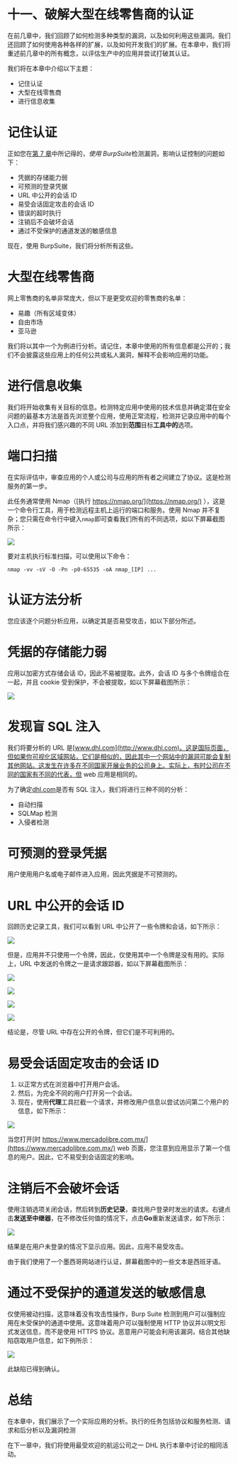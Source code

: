 # 十一、破解大型在线零售商的认证

在前几章中，我们回顾了如何检测多种类型的漏洞，以及如何利用这些漏洞。我们还回顾了如何使用各种各样的扩展，以及如何开发我们的扩展。在本章中，我们将重述前几章中的所有概念，以评估生产中的应用并尝试打破其认证。

我们将在本章中介绍以下主题：

*   记住认证
*   大型在线零售商
*   进行信息收集

# 记住认证

正如您在[第 7 章](07.html)中所记得的，*使用 BurpSuite*检测漏洞，影响认证控制的问题如下：

*   凭据的存储能力弱
*   可预测的登录凭据
*   URL 中公开的会话 ID
*   易受会话固定攻击的会话 ID
*   错误的超时执行
*   注销后不会破坏会话
*   通过不受保护的通道发送的敏感信息

现在，使用 BurpSuite，我们将分析所有这些。

# 大型在线零售商

网上零售商的名单非常庞大，但以下是更受欢迎的零售商的名单：

*   易趣（所有区域变体）
*   自由市场
*   亚马逊

我们将以其中一个为例进行分析。请记住，本章中使用的所有信息都是公开的；我们不会披露这些应用上的任何公共或私人漏洞，解释不会影响应用的功能。

# 进行信息收集

我们将开始收集有关目标的信息。检测特定应用中使用的技术信息并确定潜在安全问题的最基本方法是首先浏览整个应用，使用正常流程，检测并记录应用中的每个入口点，并将我们感兴趣的不同 URL 添加到**范围**目标**工具中的**选项。

# 端口扫描

在实际评估中，审查应用的个人或公司与应用的所有者之间建立了协议。这是检测服务的第一步。

此任务通常使用 Nmap（[执行 https://nmap.org/](https://nmap.org/) ），这是一个命令行工具，用于检测远程主机上运行的端口和服务。使用 Nmap 并不复杂；您只需在命令行中键入`nmap`即可查看我们所有的不同选项，如以下屏幕截图所示：

![](img/a52f2146-d715-4574-bebf-643722baa56a.png)

要对主机执行标准扫描，可以使用以下命令：

```
nmap -vv -sV -O -Pn -p0-65535 -oA nmap_[IP] ...
```

# 认证方法分析

您应该逐个问题分析应用，以确定其是否易受攻击，如以下部分所述。

# 凭据的存储能力弱

应用以加密方式存储会话 ID，因此不易被提取。此外，会话 ID 与多个令牌组合在一起，并且 cookie 受到保护，不会被提取，如以下屏幕截图所示：

![](img/9fd5d310-2548-47ff-8295-2f3fef7b6293.png)

# 发现盲 SQL 注入

我们将要分析的 URL 是[www.dhl.com](http://www.dhl.com)。这是国际页面，但如果你可视化区域网站，它们是相似的，因此其中一个网站中的漏洞可能会复制其他网站。这发生在许多在不同国家开展业务的公司身上。实际上，有时公司在不同的国家有不同的代表，但 web 应用是相同的。

为了确定[dhl.com](http://dhl.com)是否有 SQL 注入，我们将进行三种不同的分析：

*   自动扫描
*   SQLMap 检测
*   入侵者检测

# 可预测的登录凭据

用户使用用户名或电子邮件进入应用，因此凭据是不可预测的。

# URL 中公开的会话 ID

回顾历史记录工具，我们可以看到 URL 中公开了一些令牌和会话，如下所示：

![](img/50d480e0-6c02-47b1-8575-27a66ed8213a.png)

但是，应用并不只使用一个令牌，因此，仅使用其中一个令牌是没有用的。实际上，URL 中发送的令牌之一是请求跟踪器，如以下屏幕截图所示：

![](img/97a734de-9032-42d4-a691-12d57cb44fad.png)

![](img/f348b9a0-bfaf-43ad-ad49-934269eff7b0.png)

![](img/38d2a7f7-cf3d-4bda-9163-10d3ead5edde.png)

![](img/1d89c217-a584-410b-b1d2-6092cc19732f.png)

结论是，尽管 URL 中存在公开的令牌，但它们是不可利用的。

# 易受会话固定攻击的会话 ID

1.  以正常方式在浏览器中打开用户会话。
2.  然后，为完全不同的用户打开另一个会话。
3.  现在，使用**代理**工具拦截一个请求，并修改用户信息以尝试访问第二个用户的信息，如下所示：

![](img/1cd10312-3a41-4268-b0a6-69058ee9a794.png)

当您打开[时 https://www.mercadolibre.com.mx/](https://www.mercadolibre.com.mx/) web 页面，您注意到应用显示了第一个信息的用户。因此，它不易受到会话固定的影响。

# 注销后不会破坏会话

使用注销选项关闭会话，然后转到**历史记录**，查找用户登录时发出的请求。右键点击**发送至中继器**，在不修改任何值的情况下，点击**Go**重新发送请求，如下所示：

![](img/84d70dbf-a882-4b31-8a4b-76bbbc0ac643.png)

结果是在用户未登录的情况下显示应用。因此，应用不易受攻击。

由于我们使用了一个墨西哥网站进行认证，屏幕截图中的一些文本是西班牙语。

# 通过不受保护的通道发送的敏感信息

仅使用被动扫描，这意味着没有攻击性操作，Burp Suite 检测到用户可以强制应用在未受保护的通道中使用。这意味着用户可以强制使用 HTTP 协议并以明文形式发送信息，而不是使用 HTTPS 协议。恶意用户可能会利用该漏洞，结合其他缺陷窃取用户信息，如下例所示：

![](img/d6ba5748-8939-42a3-b7ac-dee9ff803d3e.png)

此缺陷已得到确认。

# 总结

在本章中，我们展示了一个实际应用的分析。执行的任务包括协议和服务检测、请求和后分析以及漏洞检测

在下一章中，我们将使用最受欢迎的航运公司之一 DHL 执行本章中讨论的相同活动。